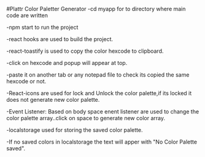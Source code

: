 #Plattr Color Paletter Generator 
-cd myapp for to directory where main code are written

-npm start to run the project 

-react hooks are used to build the project.

-react-toastify is used to copy the color hexcode to clipboard.

-click on hexcode and popup will appear at top.

-paste it on another tab or any notepad file to check its copied the same hexcode or not.

-React-icons are used for lock and Unlock the color palette,if its locked it does not generate new color palette.

-Event Listener: Based on body space enent listener are used to change the color palette array..click on space to generate new color array.

-localstorage used for storing the saved color palette.

-If no saved colors in localstorage the text will apper with "No Color Palette saved".
